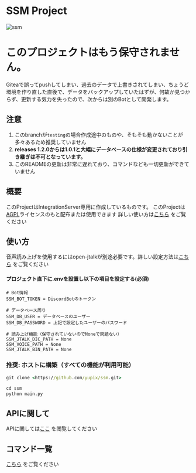 # SSM Project

![ssm](https://s3.akarinext.org/misskey/*/29af8bc0-54d3-4ac1-801c-aef2990855cc.png)

# このプロジェクトはもう保守されません。
Giteaで誤ってpushしてしまい、過去のデータで上書きされてしまい、ちょうど環境を作り直した直後で、データをバックアップしていたはずが、何故か見つからず、更新する気力を失ったので、次からは別のBotとして開発します。

## 注意

1. このbranchが`testing`の場合作成途中のものや、そもそも動かないことが多々あるため推奨していません
2. **releases 1.2.0からは1.0.1と大幅にデータベースの仕様が変更されており引き継ぎは不可となっています。**
3. このREADMEの更新は非常に遅れており、コマンドなども一切更新ができていません


## 概要

このProjectはIntegrationServer専用に作成しているものです。
このProjectは[AGPL](LICENSE)ライセンスのもと配布または使用できます
詳しい使い方は[こちら](https://github.com/yupix/ssm/wiki) をご覧ください

## 使い方

音声読み上げを使用するにはopen-jtalkが別途必要です。詳しい設定方法は[こちら](https://github.com/yupix/ssm/wiki/%E8%A8%AD%E5%AE%9A%E6%96%B9%E6%B3%95) をご覧ください

#### プロジェクト直下に.envを設置し以下の項目を設定する(必須)
```
# Bot情報
SSM_BOT_TOKEN = DiscordBotのトークン

# データベース周り
SSM_DB_USER = データベースのユーザー
SSM_DB_PASSWORD = 上記で設定したユーザーのパスワード

# 読み上げ機能（保守されていないのでNoneで問題ない）
SSM_JTALK_DIC_PATH = None
SSM_VOICE_PATH = None
SSM_JTALK_BIN_PATH = None
```

### 推奨: ホストに構築（すべての機能が利用可能）

```cmd
git clone <https://github.com/yupix/ssm.git>

cd ssm
python main.py
```

## APIに関して

APIに関しては[ここ](https://github.com/yupix/ssm/wiki/API%E3%81%AB%E9%96%A2%E3%81%97%E3%81%A6) を閲覧してください


## コマンド一覧

[こちら](https://github.com/yupix/ssm/wiki/%E3%82%B3%E3%83%9E%E3%83%B3%E3%83%89%E4%B8%80%E8%A6%A7) をご覧ください
